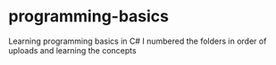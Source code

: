 # programming-basics
Learning programming basics in C#
I numbered the folders in order of uploads and learning the concepts
